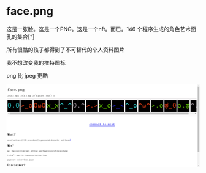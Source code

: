 # face.png

这是一张脸。这是一个PNG。这是一个nft。而已。146 个程序生成的角色艺术面孔的集合[†]

所有很酷的孩子都得到了不可替代的个人资料图片

我不想改变我的推特图标

png 比 jpeg 更酷

![nft](412123231.png)
